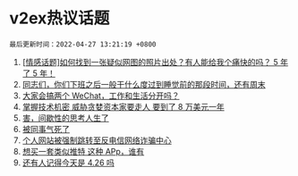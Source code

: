 # v2ex热议话题

`最后更新时间：2022-04-27 13:21:19 +0800`

1. [[情感话题]如何找到一张疑似网图的照片出处？有人能给我个痛快的吗？ 5 年了 5 年！](https://www.v2ex.com/t/849472)
1. [同志们，你们下班之后一般干什么度过到睡觉前的那段时间，还有周末](https://www.v2ex.com/t/849477)
1. [大家会搞两个 WeChat，工作和生活分开吗？](https://www.v2ex.com/t/849475)
1. [掌握技术机密 威胁贪婪资本家要走人 要到了 8 万美元一年](https://www.v2ex.com/t/849471)
1. [害，间歇性的思考人生了](https://www.v2ex.com/t/849366)
1. [被同事气死了](https://www.v2ex.com/t/849426)
1. [个人网站被强制跳转至反电信网络诈骗中心](https://www.v2ex.com/t/849369)
1. [想买一套类似推特 这种 APp，谁有](https://www.v2ex.com/t/849357)
1. [还有人记得今天是 4.26 吗](https://www.v2ex.com/t/849396)

